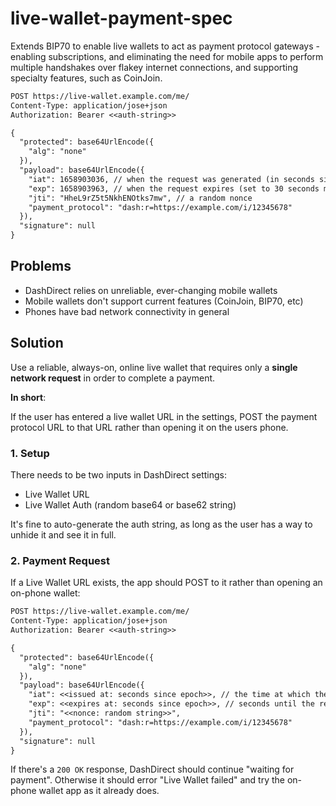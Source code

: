 # live-wallet-payment-spec

Extends BIP70 to enable live wallets to act as payment protocol gateways - enabling subscriptions, and eliminating the need for mobile apps to perform multiple handshakes over flakey internet connections, and supporting specialty features, such as CoinJoin.

```txt
POST https://live-wallet.example.com/me/
Content-Type: application/jose+json
Authorization: Bearer <<auth-string>>

{
  "protected": base64UrlEncode({
    "alg": "none"
  }),
  "payload": base64UrlEncode({
    "iat": 1658903036, // when the request was generated (in seconds since epoch)
    "exp": 1658903963, // when the request expires (set to 30 seconds more than 'iat' by default)
    "jti": "HheL9rZ5t5NkhENOtks7mw", // a random nonce
    "payment_protocol": "dash:r=https://example.com/i/12345678"
  }),
  "signature": null
}
```

## Problems

- DashDirect relies on unreliable, ever-changing mobile wallets
- Mobile wallets don't support current features (CoinJoin, BIP70, etc)
- Phones have bad network connectivity in general

## Solution

Use a reliable, always-on, online live wallet that requires only a **single network request** in order to complete a payment.

**In short**:

If the user has entered a live wallet URL in the settings, POST the payment protocol URL to that URL rather than opening it on the users phone.

### 1. Setup

There needs to be two inputs in DashDirect settings:
- Live Wallet URL
- Live Wallet Auth (random base64 or base62 string)

It's fine to auto-generate the auth string, as long as the user has a way to unhide it and see it in full.

### 2. Payment Request

If a Live Wallet URL exists, the app should POST to it rather than opening an on-phone wallet:

```txt
POST https://live-wallet.example.com/me/
Content-Type: application/jose+json
Authorization: Bearer <<auth-string>>

{
  "protected": base64UrlEncode({
    "alg": "none"
  }),
  "payload": base64UrlEncode({
    "iat": <<issued at: seconds since epoch>>, // the time at which the request was generated
    "exp": <<expires at: seconds since epoch>>, // seconds until the request expires (set to 30 seconds by default)
    "jti": "<<nonce: random string>>",
    "payment_protocol": "dash:r=https://example.com/i/12345678"
  }),
  "signature": null
}
```

If there's a `200 OK` response, DashDirect should continue "waiting for payment". Otherwise it should error "Live Wallet failed" and try the on-phone wallet app as it already does.
